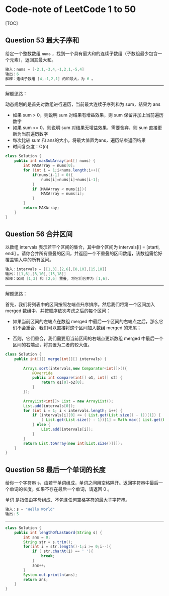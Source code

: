 # Code-note of LeetCode 1 to 50

[TOC]

## Question 53 最大子序和

给定一个整数数组 `nums` ，找到一个具有最大和的连续子数组（子数组最少包含一个元素），返回其最大和。

```java
输入：nums = [-2,1,-3,4,-1,2,1,-5,4]
输出：6
解释：连续子数组 [4,-1,2,1] 的和最大，为 6 。
```

---

解题思路：

动态规划的是首先对数组进行遍历，当前最大连续子序列和为 sum，结果为 ans

- 如果 sum > 0，则说明 sum 对结果有增益效果，则 sum 保留并加上当前遍历数字
- 如果 sum <= 0，则说明 sum 对结果无增益效果，需要舍弃，则 sum 直接更新为当前遍历数字
- 每次比较 sum 和 ans的大小，将最大值置为ans，遍历结束返回结果
- 时间复杂度：O(n)

```java
class Solution {
    public int maxSubArray(int[] nums) {
        int MAXArray = nums[0];
        for (int i = 1;i<nums.length;i++){
            if(nums[i-1] > 0){
                nums[i]=nums[i]+nums[i-1];
            }
            if (MAXArray < nums[i]){
                MAXArray = nums[i];
            }
        }
        return MAXArray;
    }
}
```





## Question 56 合并区间

以数组 intervals 表示若干个区间的集合，其中单个区间为 intervals[i] = [starti, endi] 。请你合并所有重叠的区间，并返回一个不重叠的区间数组，该数组需恰好覆盖输入中的所有区间。

```java
输入：intervals = [[1,3],[2,6],[8,10],[15,18]]
输出：[[1,6],[8,10],[15,18]]
解释：区间 [1,3] 和 [2,6] 重叠, 将它们合并为 [1,6].
```

---

解题思路：

首先，我们将列表中的区间按照左端点升序排序。然后我们将第一个区间加入 merged 数组中，并按顺序依次考虑之后的每个区间：

- 如果当前区间的左端点在数组 merged 中最后一个区间的右端点之后，那么它们不会重合，我们可以直接将这个区间加入数组 merged 的末尾；

- 否则，它们重合，我们需要用当前区间的右端点更新数组 merged 中最后一个区间的右端点，将其置为二者的较大值。

```java
class Solution {
    public int[][] merge(int[][] intervals) {
        
        Arrays.sort(intervals,new Comparator<int[]>(){
            @Override
            public int compare(int[] o1, int[] o2) {
                return o1[0]-o2[0];
            }
        });
        
        ArrayList<int[]> List = new ArrayList();
        List.add(intervals[0]);
        for (int i = 1; i < intervals.length; i++) {
            if (intervals[i][0] <= ( List.get(List.size() - 1))[1]) {
                ( List.get(List.size() - 1))[1] = Math.max(( List.get(List.size() - 1))[1], intervals[i][1]);
            } else {
                List.add(intervals[i]);
            }
        }
        return List.toArray(new int[List.size()][]);
    }
}
```



## Question 58  最后一个单词的长度



给你一个字符串 s，由若干单词组成，单词之间用空格隔开。返回字符串中最后一个单词的长度。如果不存在最后一个单词，请返回 0 。

单词 是指仅由字母组成、不包含任何空格字符的最大子字符串。

```s
输入：s = "Hello World"
输出：5
```

---

```java
class Solution {
    public int lengthOfLastWord(String s) {
        int ans = 0;
        String str = s.trim();
        for(int i = str.length()-1;i >= 0;i--){
            if ( str.charAt(i) == ' '){
                break;
            }
            ans++;
        }
        System.out.println(ans);
        return ans;
    }
}
```

